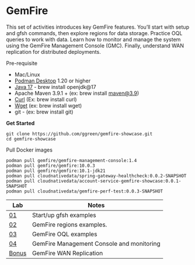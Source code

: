 # GemFire 

This set of activities introduces key GemFire features. 
You’ll start with setup and gfsh commands, then explore regions for data storage. 
Practice OQL queries to work with data. Learn how to monitor and manage 
the system using the GemFire Management Console (GMC). 
Finally, understand WAN replication for distributed deployments.


Pre-requisite

- Mac/Linux
- [Podman Desktop](https://podman-desktop.io/) 1.20 or higher
- [Java 17](https://formulae.brew.sh/formula/openjdk@17) -  brew install openjdk@17
- Apache Maven 3.9.1 + (ex: brew install maven@3.9)
- [Curl](https://formulae.brew.sh/formula/curl)  (Ex: brew install curl)
- [Wget](https://formulae.brew.sh/formula/wget) (ex: brew install wget)
- git - (ex: brew install git)

**Get Started**

```shell
git clone https://github.com/ggreen/gemfire-showcase.git
cd gemfire-showcase
```

Pull Docker images

```shell
podman pull gemfire/gemfire-management-console:1.4
podman pull gemfire/gemfire:10.0.3
podman pull gemfire/gemfire:10.1-jdk21
podman pull cloudnativedata/spring-gateway-healthcheck:0.0.2-SNAPSHOT
podman pull cloudnativedata/account-service-gemfire-showcase:0.0.1-SNAPSHOT
podman pull cloudnativedata/gemfire-perf-test:0.0.3-SNAPSHOT
```


| Lab                            | Notes                                     | 
|--------------------------------|-------------------------------------------|
| [01](01_GemFire_Setup.md)      | Start/up gfsh examples                    |
| [02](02_Regions.md)            | GemFire regions examples.                 |
| [03](03_Querying.md)           | GemFire OQL examples                      |
| [04](04_GMC_Console.md)        | GemFire Management Console and monitoring |
| [Bonus](05_WAN_Replication.md) | GemFire WAN Replication |    

